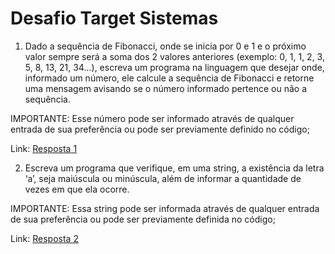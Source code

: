 # Desafio Target Sistemas

1) Dado a sequência de Fibonacci, onde se inicia por 0 e 1 e o próximo valor sempre será a soma dos 2 valores anteriores (exemplo: 0, 1, 1, 2, 3, 5, 8, 13, 21, 34...), escreva um programa na linguagem que desejar onde, informado um número, ele calcule a sequência de Fibonacci e retorne uma mensagem avisando se o número informado pertence ou não a sequência.

IMPORTANTE: Esse número pode ser informado através de qualquer entrada de sua preferência ou pode ser previamente definido no código;

Link: <a href="https://github.com/leomitx10/Desafio/blob/main/fibonacci/Fibonacci.java" target="_blank">Resposta 1</a>

2) Escreva um programa que verifique, em uma string, a existência da letra ‘a’, seja maiúscula ou minúscula, além de informar a quantidade de vezes em que ela ocorre.

IMPORTANTE: Essa string pode ser informada através de qualquer entrada de sua preferência ou pode ser previamente definida no código;

Link: <a href="https://github.com/leomitx10/Desafio/blob/main/verificastring/VerificaString.java" target="_blank">Resposta 2</a>
